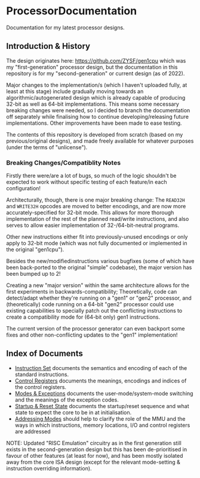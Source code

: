 # ProcessorDocumentation

Documentation for my latest processor designs.

## Introduction & History

The design originates here: https://github.com/ZYSF/gen1cpu which was my "first-generation" processor design, but the documentation in this repository is for my "second-generation" or current design (as of 2022).

Major changes to the implementation/s (which I haven't uploaded fully, at least at this stage) include gradually moving towards an algorithmic/autogenerated design which is already capable of producing 32-bit as well as 64-bit implementations. This means some necessary breaking changes were needed, so I decided to branch the documentation off separately while finalising how to continue developing/releasing future implementations. Other improvements have been made to ease testing.

The contents of this repository is developed from scratch (based on my previous/original designs), and made freely available for whatever purposes (under the terms of "unlicense").

### Breaking Changes/Compatiblity Notes

Firstly there were/are a lot of bugs, so much of the logic shouldn't be expected to work without specific testing of each feature/in each configuration!

Architecturally, though, there is one major breaking change: The `READ32H` and `WRITE32H` opcodes are moved to better encodings, and are now more accurately-specified for 32-bit mode. This allows for more thorough implementation of the rest of the planned read/write instructions, and also serves to allow easier implementation of 32-/64-bit-neutral programs.

Other new instructions either fit into previously-unused encodings or only apply to 32-bit mode (which was not fully documented or implemented in the original "gen1cpu").

Besides the new/modifiedinstructions various bugfixes (some of which have been back-ported to the original "simple" codebase), the major version has been bumped up to 2!

Creating a new "major version" within the same architecture allows for the first experiments in backwards-compatibility; Theoretically, code can detect/adapt whether they're running on a "gen1" or "gen2" processor, and (theoretically) code running on a 64-bit "gen2" processor could use existing capabilities to specially patch out the conflicting instructions to create a compatibility mode for (64-bit only) gen1 instructions.

The current version of the processor generator can even backport some fixes and other non-conflicting updates to the "gen1" implementation!

## Index of Documents

* [Instruction Set](InstructionSet.md) documents the semantics and encoding of each of the standard instructions.
* [Control Registers](ControlRegisters.md) documents the meanings, encodings and indices of the control registers.
* [Modes & Exceptions](ModesAndExceptions.md) documents the user-mode/system-mode switching and the meanings of the exception codes.
* [Startup & Reset State](StartupAndResetState.md) documents the startup/reset sequence and what state to expect the core to be in at initialisation.
* [Addressing Modes](AddressingModes.md) should help to clarify the role of the MMU and the ways in which instructions, memory locations, I/O and control registers are addressed

NOTE: Updated "RISC Emulation" circuitry as in the first generation still exists in the second-generation design but this has been de-prioritised in favour of other features (at least for now), and has been mostly isolated away from the core ISA design (except for the relevant mode-setting & instruction overriding information).
